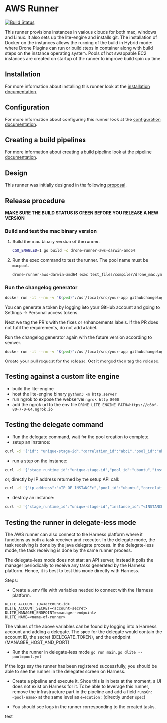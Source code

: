 # AWS Runner

[![Build Status](https://harness.drone.io/api/badges/drone-runners/drone-runner-aws/status.svg)](https://harness.drone.io/drone-runners/drone-runner-aws)

This runner provisions instances in various clouds for both mac, windows and Linux. It also sets up the lite-engine and installs git. The installation of Docker on the instances allows the running of the build in Hybrid mode: where Drone Plugins can run or build steps in container along with build steps on the instance operating system. Pools of hot swappable EC2 instances are created on startup of the runner to improve build spin up time.

## Installation

For more information about installing this runner look at the [installation documentation](https://docs.drone.io/runner/vm/overview/).

## Configuration

For more information about configuring this runner look at the [configuration documentation](https://docs.drone.io/runner/vm/configuration/).

## Creating a build pipelines

For more information about creating a build pipeline look at the [pipeline documentation](https://docs.drone.io/pipeline/aws/overview/).

## Design

This runner was initially designed in the following [proposal](https://github.com/drone/proposal/blob/master/design/01-aws-runner.md).

## Release procedure

**MAKE SURE THE BUILD STATUS IS GREEN BEFORE YOU RELEASE A NEW VERSION**

### Build and test the mac binary version

1. Build the mac binary version of the runner.

    ```bash
    CGO_ENABLED=1 go build -o drone-runner-aws-darwin-amd64
    ```

2. Run the exec command to test the runner. The pool name must be `macpool`.

    ```bash
    drone-runner-aws-darwin-amd64 exec test_files/compiler/drone_mac.yml --pool pool.yml --debug --trace --repo-http='https://github.com/tphoney/bash_plugin' --repo-branch='main' --commit-target='main' --commit-after='7e5f437589cdf071769158ce219b2f443ca13074'
    ```

### Run the changelog generator

```BASH
docker run -it --rm -v "$(pwd)":/usr/local/src/your-app githubchangeloggenerator/github-changelog-generator -u drone-runners -p drone-runner-aws -t <secret github token>
```

You can generate a token by logging into your GitHub account and going to Settings -> Personal access tokens.

Next we tag the PR's with the fixes or enhancements labels. If the PR does not fufil the requirements, do not add a label.

Run the changelog generator again with the future version according to semver.

```BASH
docker run -it --rm -v "$(pwd)":/usr/local/src/your-app githubchangeloggenerator/github-changelog-generator -u drone-runners -p drone-runner-aws -t <secret token> --future-release v1.0.0
```

Create your pull request for the release. Get it merged then tag the release.

## Testing against a custom lite engine

+ build the lite-engine
+ host the lite-engine binary `python3 -m http.server`
+ run ngrok to expose the webserver `ngrok http 8000`
+ add the ngrok url to the env file `DRONE_LITE_ENGINE_PATH=https://c6bf-80-7-0-64.ngrok.io`

## Testing the delegate command

+ Run the delegate command, wait for the pool creation to complete.
+ setup an instance:

```BASH
curl -d '{"id": "unique-stage-id","correlation_id":"abc1","pool_id":"ubuntu", "setup_request": {"network": {"id":"drone"}, "platform": { "os":"ubuntu" }}}' -H "Content-Type: application/json" -X POST  http://127.0.0.1:3000/setup
```

+ run a step on the instance:

```BASH
curl -d '{"stage_runtime_id":"unique-stage-id","pool_id":"ubuntu","instance_id":"<INSTANCE ID>","correlation_id":"xyz2", "start_step_request":{"id":"step4", "image": "alpine:3.11", "working_dir":"/tmp", "run":{"commands":["sleep 30"], "entrypoint":["sh", "-c"]}}}' -H "Content-Type: application/json" -X POST  http://127.0.0.1:3000/step
```

or, directly by IP address returned by the setup API call:

```BASH
curl -d '{"ip_address":"<IP OF INSTANCE>","pool_id":"ubuntu","correlation_id":"xyz2", "start_step_request":{"id":"step4", "image": "alpine:3.11", "working_dir":"/tmp", "run":{"commands":["sleep 30"], "entrypoint":["sh", "-c"]}}}' -H "Content-Type: application/json" -X POST  http://127.0.0.1:3000/step
```

+ destroy an instance:

```BASH
curl -d '{"stage_runtime_id":"unique-stage-id","instance_id":"<INSTANCE ID>","pool_id":"ubuntu","correlation_id":"uvw3"}' -H "Content-Type: application/json" -X POST  http://127.0.0.1:3000/destroy
```

## Testing the runner in delegate-less mode

The AWS runner can also connect to the Harness platform where it functions as both a task receiver and executor. In the delegate mode, the task receiving is done by the java delegate process. In the delegate-less mode, the task receiving is done by the same runner process.

The delegate-less mode does not start an API server, instead it polls the manager periodically to receive any tasks generated by the Harness platform. Hence, it is best to test this mode directly with Harness.

Steps:
+ Create a .env file with variables needed to connect with the Harness platform.

```
DLITE_ACCOUNT_ID=<account-id>
DLITE_ACCOUNT_SECRET=<account-secret>
DLITE_MANAGER_ENDPOINT=<manager-endpoint>
DLITE_NAME=<name-of-runner>
```

The values of the above variables can be found by logging into a Harness account and adding a delegate. The spec for the delegate would contain the account ID, the secret (DELEGATE_TOKEN), and the endpoint (MANAGER_HOST_AND_PORT)

+ Run the runner in delegate-less mode `go run main.go dlite --pool=pool.yml`

If the logs say the runner has been registered successfully, you should be able to see the runner in the delegates screen on Harness.

+ Create a pipeline and execute it. Since this is in beta at the moment, a UI does not exist on Harness for it. To be able to leverage this runner, remove the infrastructure part in the pipeline and add a field `runsOn: <pool-name>` at the same level as `execution:` (directly under `spec`)

+ You should see logs in the runner corresponding to the created tasks.

test
